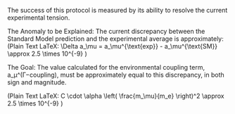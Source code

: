 The success of this protocol is measured by its ability to resolve the current experimental tension.

The Anomaly to be Explained: The current discrepancy between the Standard Model prediction and the experimental average is approximately:
(Plain Text LaTeX: \Delta a_\mu = a_\mu^{\text{exp}} - a_\mu^{\text{SM}} \approx 2.5 \times 10^{-9} )

The Goal: The value calculated for the environmental coupling term, a_μ^(Γ−coupling), must be approximately equal to this discrepancy, in both sign and magnitude.

(Plain Text LaTeX: C \cdot \alpha \left( \frac{m_\mu}{m_e} \right)^2 \approx 2.5 \times 10^{-9} )
